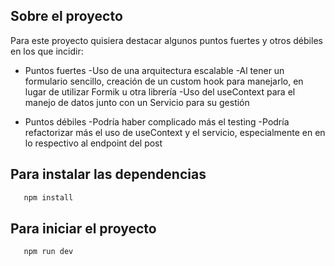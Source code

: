 ## Sobre el proyecto

Para este proyecto quisiera destacar algunos puntos fuertes y otros débiles en los que incidir:

* Puntos fuertes
-Uso de una arquitectura escalable
-Al tener un formulario sencillo, creación de un custom hook para manejarlo, en lugar de utilizar Formik u otra librería
-Uso del useContext para el manejo de datos junto con un Servicio para su gestión

* Puntos débiles
-Podría haber complicado más el testing
-Podría refactorizar más el uso de useContext y el servicio, especialmente en en lo respectivo al endpoint del post

## Para instalar las dependencias
```sh
   npm install
 ```

## Para iniciar el proyecto
```sh
   npm run dev
 ```